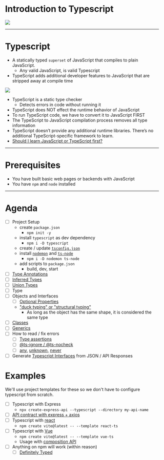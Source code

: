 # Introduction to Typescript

![](./images/TS_LOGO.png)

---

# Typescript

* A statically typed `superset` of JavaScript that compiles to plain JavaScript.
  * Any valid JavaScript, is valid Typescript
* TypeScript adds additional developer features to JavaScript that are stripped away at compile time

![](./images/TS_JS.png)

* TypeScript is a static type checker
  * Detects errors in code without running it
* TypeScript does NOT effect the runtime behavior of JavaScript
* To run TypeScript code, we have to convert it to JavaScript FIRST
* The TypeScript to JavaScript compilation process removes all type information
* TypeScript doesn’t provide any additional runtime libraries. There’s no additional TypeScript-specific framework to learn.
* [Should I learn JavaScript or TypeScript first?](https://www.typescriptlang.org/docs/handbook/typescript-from-scratch.html#learning-javascript-and-typescript)

---

# Prerequisites

* You have built basic web pages or backends with JavaScript
* You have `npm` and `node` installed

---

# Agenda

* [ ] Project Setup
  * create `package.json`
    * `npm init -y`
  * install `typescript` as dev dependency
    * `npm i -D typescript`
  * create / update [`tsconfig.json`](https://www.typescriptlang.org/docs/handbook/tsconfig-json.html)
  * install [`nodemon`](https://www.npmjs.com/package/nodemon) and [`ts-node`](https://www.npmjs.com/package/ts-node)
    * `npm i -D nodemon ts-node`
  * add scripts to `package.json`
    * build, dev, start
* [ ] [Type Annotations](https://www.typescriptlang.org/docs/handbook/2/everyday-types.html)
* [ ] [Inferred Types](https://www.typescriptlang.org/docs/handbook/type-inference.html#handbook-content)
* [ ] [Union Types](https://www.typescriptlang.org/docs/handbook/2/everyday-types.html#union-types)
* [ ] Type
* [ ] Objects and Interfaces
  * [ ] [Optional Properties](https://www.typescriptlang.org/docs/handbook/2/objects.html#optional-properties)
  * ["duck typing" or "structural typing"](https://www.typescriptlang.org/docs/handbook/typescript-in-5-minutes.html#structural-type-system)
    * As long as the object has the same shape, it is considered the same type
* [ ] [Classes](https://www.typescriptlang.org/docs/handbook/2/classes.html)
* [ ] [Generics](https://www.typescriptlang.org/docs/handbook/2/generics.html#handbook-content)
* [ ] How to read / fix errors
  * [ ] [Type assertions](https://www.typescriptlang.org/docs/handbook/2/everyday-types.html#type-assertions)
  * [ ] [@ts-ignore / @ts-nocheck](https://www.typescriptlang.org/docs/handbook/intro-to-js-ts.html#ts-check)
  * [ ] [any](https://www.typescriptlang.org/docs/handbook/2/everyday-types.html#any), [unknown](https://www.typescriptlang.org/docs/handbook/2/functions.html#unknown), [never](https://www.typescriptlang.org/docs/handbook/2/narrowing.html#the-never-type)
* [ ] Generate [Typescript Interfaces](https://quicktype.io/) from JSON / API Responses

# Examples

We'll use project templates for these so we don't have to configure typescript from scratch.

* [ ] Typescript with Express
  * `npx create-express-api --typescript --directory my-api-name`
* [ ] [API contract with express + axios](https://www.jonmellman.com/posts/typescript-for-api-contracts)
* [ ] Typescript with [react](https://github.com/typescript-cheatsheets/react#reacttypescript-cheatsheets)
  * `npm create vite@latest -- --template react-ts`
* [ ] Typescript with [Vue](https://vuejs.org/guide/typescript/overview.html#definecomponent)
  * `npm create vite@latest -- --template vue-ts`
  * Usage with [composition API](https://vuejs.org/guide/typescript/composition-api.html#typing-component-props)
* [ ] Anything on npm will work (within reason)
  * [ ] [Definitely Typed](https://www.typescriptlang.org/dt/search?search=)
